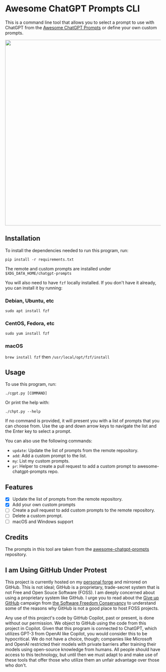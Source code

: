 # Awesome ChatGPT Prompts CLI

This is a command line tool that allows you to select a prompt to use with
ChatGPT from the [Awesome ChatGPT
Prompts](https://raw.githubusercontent.com/f/awesome-chatgpt-prompts) or define
your own custom prompts.

<img src="https://i.imgur.com/hSgIZHp.jpeg" width="600">


## Installation

To install the dependencies needed to run this program, run:

`pip install -r requirements.txt`

The remote and custom prompts are installed under
`$XDG_DATA_HOME/chatgpt-prompts`

You will also need to have `fzf` locally installed. If you
don't have it already, you can install it by running:

### Debian, Ubuntu, etc
`sudo apt install fzf`

### CentOS, Fedora, etc
`sudo yum install fzf`

### macOS
`brew install fzf`
then
`/usr/local/opt/fzf/install`


## Usage

To use this program, run:

`./cgpt.py [COMMAND]` 


Or print the help with:

`./chpt.py --help` 

If no command is provided, it will present you with a list
of prompts that you can choose from. Use the up and down
arrow keys to navigate the list and the Enter key to
select a prompt.

You can also use the following commands:

- `update`: Update the list of prompts from the remote repository.
- `add`: Add a custom prompt to the list.
- `my`: List my custom prompts.
- `pr`: Helper to create a pull request to add a custom prompt to awesome-chatgpt-prompts repo.  


## Features

- [x] Update the list of prompts from the remote repository.
- [x] Add your own custom prompts
- [ ] Create a pull request to add custom prompts to the
  remote repository.
- [ ] Delete a custom prompt.
- [ ] macOS and Windows support

## Credits
The prompts in this tool are taken from the [awesome-chatgpt-prompts](https://github.com/f/awesome-chatgpt-prompts) repository.

## I am Using GitHub Under Protest

This project is currently hosted on my [personal
forge](https://git.blob42.xyz/sp4ke/gpt-prompts-cli) and mirrored on GitHub.
This is not ideal; GitHub is a proprietary, trade-secret system that is not
Free and Open Souce Software (FOSS).  I am deeply concerned about using a
proprietary system like GitHub. I urge you to read about the [Give up
GitHub](https://GiveUpGitHub.org) campaign from [the Software Freedom
Conservancy](https://sfconservancy.org) to understand some of the reasons why
GitHub is not a good place to host FOSS projects.

Any use of this project's code by GitHub Copilot, past or present, is done
without our permission.  We object to GitHub using the code from this project
in Copilot. Given that this program is connected to ChatGPT, which utilizes
GPT-3 from OpenAI like Copilot, you would consider this to be hypocritical. We
do not have a choice, though; companies like Microsoft and OpenAI restricted
their models with private barriers after training their models using
open-source knowledge from humans. All people should have access to this
technology, but until then we must adapt to and make use of these tools
that offer those who utilize them an unfair advantage over those who don't.
